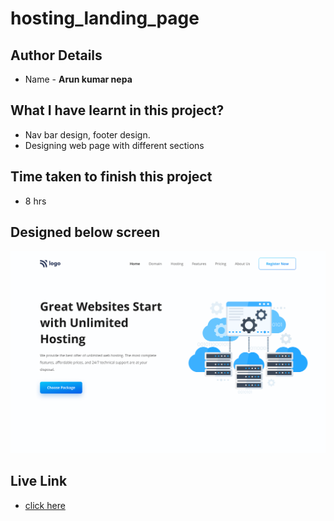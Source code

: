 # hosting_landing_page

## Author Details
- Name  -  __Arun kumar nepa__

## What I have learnt in this project?

- Nav bar design, footer design.
- Designing web page with different sections

## Time taken to finish this project
- 8 hrs

## Designed below screen
![home page](./thumbnail.png)

## Live Link
- [click here](https://arunpagedesign11.netlify.app)
